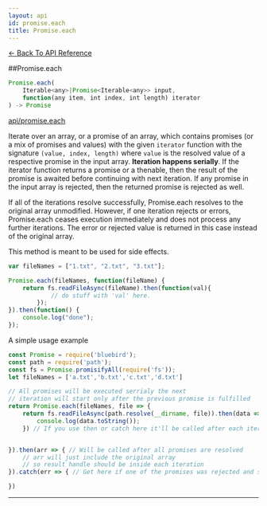 ```yaml
---
layout: api
id: promise.each
title: Promise.each
---
```




[← Back To API Reference](/docs/api-reference.html)
<div class="api-code-section"><markdown>
##Promise.each

```js
Promise.each(
    Iterable<any>|Promise<Iterable<any>> input,
    function(any item, int index, int length) iterator
) -> Promise
```

[api/promise.each](unfinished-article)

Iterate over an array, or a promise of an array, which contains promises (or a mix of promises and values) with the given `iterator` function with the signature `(value, index, length)` where `value` is the resolved value of a respective promise in the input array. **Iteration happens serially**. If the iterator function returns a promise or a thenable, then the result of the promise is awaited before continuing with next iteration. If any promise in the input array is rejected, then the returned promise is rejected as well.

If all of the iterations resolve successfully, Promise.each resolves to the original array unmodified.  However, if one iteration rejects or errors, Promise.each ceases execution immediately and does not process any further iterations.  The error or rejected value is returned in this case instead of the original array.

This method is meant to be used for side effects. 

```js
var fileNames = ["1.txt", "2.txt", "3.txt"];

Promise.each(fileNames, function(fileName) {
    return fs.readFileAsync(fileName).then(function(val){
            // do stuff with 'val' here.  
        });
}).then(function() {
    console.log("done");
});
```

A simple usage example 

```js
const Promise = require('bluebird');
const path = require('path');
const fs = Promise.promisifyAll(require('fs'));
let fileNames = ['a.txt','b.txt','c.txt','d.txt']

// All promises will be executed serrialy the next 
// iteration will start only after the previous promise is fulfilled
return Promise.each(fileNames, file => {
    return fs.readFileAsync(path.resolve(__dirname, file)).then(data => {
        console.log(data.toString());
    }) // If you use then or catch here it'll be called after each iteration 


}).then(arr => { // Will be called after all promises are resolved 
    // arr will just include the original array 
    // so result handle should be inside each iteration
}).catch(err => { // Get here if one of the promises was rejected and stop all others

})
```

<hr>
</markdown></div>
